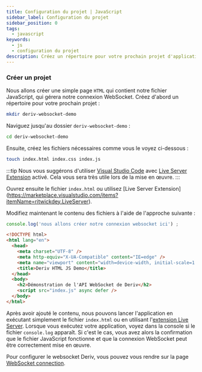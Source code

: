 ```yaml
---
title: Configuration du projet | JavaScript
sidebar_label: Configuration du projet
sidebar_position: 0
tags:
  - javascript
keywords:
  - js
  - configuration du projet
description: Créez un répertoire pour votre prochain projet d'application de négociation API à l'aide d'une WebSocket.
---
```


### Créer un projet

Nous allons créer une simple page `HTML` qui contient notre fichier JavaScript, qui gérera notre connexion WebSocket. Créez d'abord un répertoire pour votre prochain projet :

```bash
mkdir deriv-websocket-demo
```

Naviguez jusqu'au dossier `deriv-websocket-demo` :

```bash
cd deriv-websocket-demo
```

Ensuite, créez les fichiers nécessaires comme vous le voyez ci-dessous :

```bash
touch index.html index.css index.js
```

:::tip
Nous vous suggérons d'utiliser [Visual Studio Code](https://code.visualstudio.com/) avec [Live Server Extension](https://marketplace.visualstudio.com/items?itemName=ritwickdey.LiveServer) activé. Cela vous sera très utile lors de la mise en œuvre.
:::

Ouvrez ensuite le fichier `index.html` ou utilisez [Live Server Extension] (https://marketplace.visualstudio.com/items?itemName=ritwickdey.LiveServer).

Modifiez maintenant le contenu des fichiers à l'aide de l'approche suivante :

```js title="index.js" showLineNumbers
console.log('nous allons créer notre connexion websocket ici') ;
```

```html title="index.html" showLineNumbers
<!DOCTYPE html>
<html lang="en">
  <head>
    <meta charset="UTF-8" />
    <meta http-equiv="X-UA-Compatible" content="IE=edge" />
    <meta name="viewport" content="width=device-width, initial-scale=1.0" />
    <title>Deriv HTML JS Demo</title>
  </head>
  <body>
    <h2>Démonstration de l'API WebSocket de Deriv</h2>
    <script src="index.js" async defer />
  </body>
</html>
```

Après avoir ajouté le contenu, nous pouvons lancer l'application en exécutant simplement le fichier `index.html` ou en utilisant l'<a href="https://marketplace.visualstudio.com/items?itemName=ritwickdey.LiveServer" target="_blank">extension Live Server</a>. Lorsque vous exécutez votre application, voyez dans la console si le fichier `console.log` apparaît. Si c'est le cas, vous avez alors la confirmation que le fichier JavaScript fonctionne et que la connexion WebSocket peut être correctement mise en œuvre.

Pour configurer le websocket Deriv, vous pouvez vous rendre sur la page [WebSocket connection](/docs/languages/javascript/websocket-connection).
